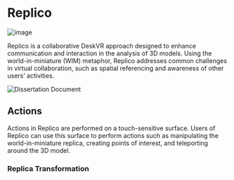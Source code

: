 # Replico

![image](https://github.com/user-attachments/assets/d90cecb5-02fd-4a93-bbd9-9d2afca3e4f1)

Replico is a collaborative DeskVR approach designed to enhance communication and interaction in the analysis of 3D models. Using the world-in-miniature (WIM) metaphor, Replico addresses common challenges in virtual collaboration, such as spatial referencing and awareness of other users’ activities.

![Dissertation Document](https://hdl.handle.net/10216/161052)

## Actions

Actions in Replico are performed on a touch-sensitive surface. Users of Replico can use this surface to perform actions such as manipulating the world-in-miniature replica, creating points of interest, and teleporting around the 3D model.

### Replica Transformation


